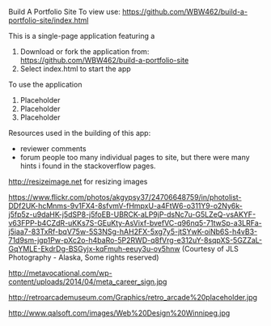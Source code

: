 Build A Portfolio Site To view use: <https://github.com/WBW462/build-a-portfolio-site/index.html>

This is a single-page application featuring a

1. Download or fork the application from: <https://github.com/WBW462/build-a-portfolio-site>
2. Select index.html to start the app

To use the application

1. Placeholder
2. Placeholder
3. Placeholder

Resources used in the building of this app:

- reviewer comments
- forum people too many individual pages to site, but there were many hints i found in the stackoverflow pages.

<http://resizeimage.net> for resizing images

<https://www.flickr.com/photos/akgypsy37/24706648759/in/photolist-DDf2UK-hcMnms-9v1FX4-8sfvmV-fHmpxU-a4FtW6-o311Y9-o2Ny6k-j5fp5z-u9daHK-j5dSP8-j5foEB-UBRCK-aLP9jP-dsNc7u-G5LZeQ-vsAKYF-v63FPP-b4CZdR-uKKs7S-GEuKty-AsVixf-bvefVC-q96nq5-71twSp-a3LRFa-j5iaa7-83TxRf-bqV75w-5S3NSg-hAH2FX-5xg7y5-jtSYwK-oiNb6S-h4vB3-71d9sm-jgp1Pw-pXc2o-h4baRo-5P2RWD-q8fVrg-e312uY-8sqpXS-5GZZaL-GqYMLE-EkdrDg-BSGyjx-kqFmuh-eeuy3u-oy5hnw> (Courtesy of JLS Photography - Alaska, Some rights reserved)

<http://metavocational.com/wp-content/uploads/2014/04/meta_career_sign.jpg>

<http://retroarcademuseum.com/Graphics/retro_arcade%20placeholder.jpg>

<http://www.qalsoft.com/images/Web%20Design%20Winnipeg.jpg>
